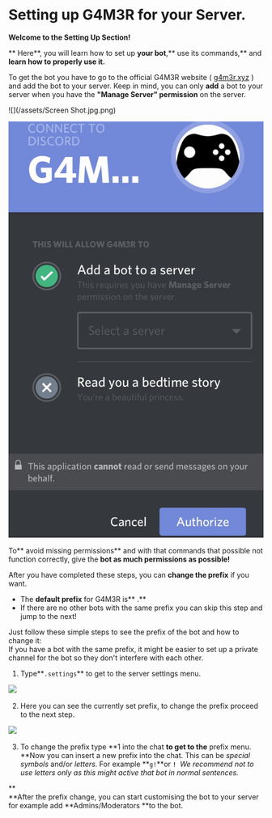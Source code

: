 # Setting up G4M3R for your Server.

**Welcome to the Setting Up Section!**

** Here**, you will learn how to set up **your bot**,** use its commands,** and **learn how to properly use it.**

To get the bot you have to go to the official G4M3R website \( [g4m3r.xyz](/g4m3r.xyz) \) and add the bot to your server. Keep in mind, you can only **add** a bot to your server when you have the **"Manage Server" permission** on the server.

![](/assets/Screen Shot.jpg.png)

![](/assets/FullSizeRender.jpg)

To** avoid missing permissions** and with that commands that possible not function correctly, give the **bot as much permissions as possible!**

After you have completed these steps, you can **change the prefix** if you want.

* The **default prefix** for G4M3R is** .**
* If there are no other bots with the same prefix you can skip this step and jump to the next!

Just follow these simple steps to see the prefix of the bot and how to change it:  
If you have a bot with the same prefix, it might be easier to set up a private channel for the bot so they don't interfere with each other.

1. Type**`.settings`** to get to the server settings menu.

![](https://cdn.discordapp.com/attachments/282295514727448587/368755589519638528/image.png)

2. Here you can see the currently set prefix, to change the prefix proceed to the next step.

![](https://cdn.discordapp.com/attachments/282295514727448587/368755610306740224/image.png)

3. To change the prefix type **1 into the chat **to get to the** prefix menu. **Now you can insert a new prefix into the chat. This can be _special symbols_ and/or _letters_. For example **`g!`**or **`! `**_We recommend not to use letters only as this might active that bot in normal sentences._

**  
**After the prefix change, you can start customising the bot to your server for example add **Admins/Moderators **to the bot.

